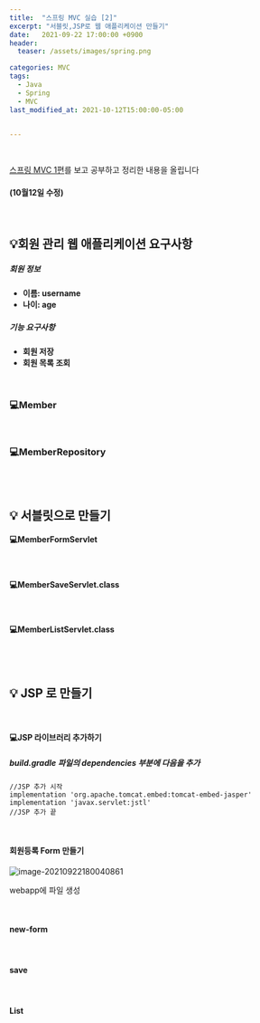 ```yaml
---
title:  "스프링 MVC 실습 [2]"
excerpt: "서블릿,JSP로 웹 애플리케이션 만들기"
date:   2021-09-22 17:00:00 +0900
header:
  teaser: /assets/images/spring.png

categories: MVC
tags:
  - Java
  - Spring
  - MVC
last_modified_at: 2021-10-12T15:00:00-05:00


---
```


<br/>

[스프링 MVC 1편](https://www.inflearn.com/course/%EC%8A%A4%ED%94%84%EB%A7%81-mvc-1/dashboard)를 보고 공부하고 정리한 내용을 올립니다

#### (10월12일 수정)

<br/>

## 💡회원 관리 웹 애플리케이션 요구사항

##### 회원 정보

- **이름: username**
- **나이: age**

##### 기능 요구사항

- **회원 저장**
- **회원 목록 조회**

<br/>

### 💻Member

<script src="https://gist.github.com/ShinDongHun1/0ebc856730b4632bcbb2d4963d9e5a33.js"></script>

<br/>

### 💻MemberRepository

<script src="https://gist.github.com/ShinDongHun1/42b4d29a83a5ed414bff31ec5d800b6d.js"></script>



<br/>

<br/>

## 💡 서블릿으로 만들기

#### 💻MemberFormServlet

<script src="https://gist.github.com/ShinDongHun1/93042068a527f830a32db1673c475c07.js"></script>

<br/>

#### 💻MemberSaveServlet.class

<script src="https://gist.github.com/ShinDongHun1/2fd4caaedaa1be6a0a5fb217d743055d.js"></script>

<br/>

#### 💻MemberListServlet.class

<script src="https://gist.github.com/ShinDongHun1/6e94072a730aad71d7b465c68c291b88.js"></script>

<br/>

<br/>

## 💡 JSP 로 만들기

<br/>

#### 💻JSP 라이브러리 추가하기

##### build.gradle 파일의 dependencies 부분에 다음을 추가

```
//JSP 추가 시작
implementation 'org.apache.tomcat.embed:tomcat-embed-jasper'
implementation 'javax.servlet:jstl'
//JSP 추가 끝
```

<br/>

#### 회원등록 Form 만들기

![image-20210922180040861](https://raw.githubusercontent.com/ShinDongHun1/image_repo/main/img/image-20210922180040861.png)

webapp에 파일 생성

<br/>

#### new-form

<script src="https://gist.github.com/ShinDongHun1/9995735dc2c0e63fc41d8e135107e2be.js"></script>

<br/>

#### save

<script src="https://gist.github.com/ShinDongHun1/242e049fade7be3bdd202114dfe963b9.js"></script>

<br/>

#### List

<script src="https://gist.github.com/ShinDongHun1/0f1f011e782bec5e9d162ce76096cc3c.js"></script>

<br/>

<br/>

